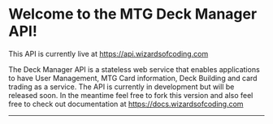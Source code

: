 Welcome to the MTG Deck Manager API!
===================


This API is currently live at https://api.wizardsofcoding.com

The Deck Manager API is a stateless web service that enables applications to have User Management, MTG Card information, Deck Building and card trading as a service. The API is currently in development but will be released soon. In the meantime feel free to fork this version and also feel free to check out documentation at https://docs.wizardsofcoding.com

----------
